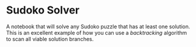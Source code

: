 # Sudoko Solver

A notebook that will solve any Sudoko puzzle that has at least one solution.  
This is an excellent example of how you can use a _backtracking_ algorithm to scan all viable solution branches.
